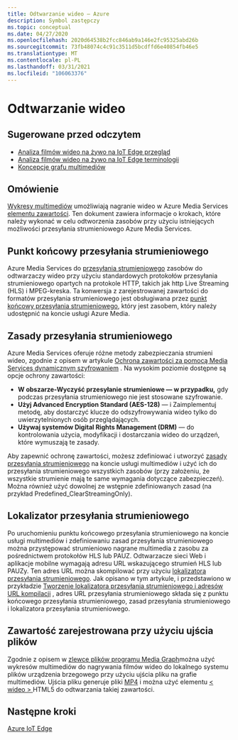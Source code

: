 ```yaml
---
title: Odtwarzanie wideo — Azure
description: Symbol zastępczy
ms.topic: conceptual
ms.date: 04/27/2020
ms.openlocfilehash: 2020d64538b2fcc846ab9a146e2fc95325abd26b
ms.sourcegitcommit: 73fb48074c4c91c3511d5bcdffd6e40854fb46e5
ms.translationtype: MT
ms.contentlocale: pl-PL
ms.lasthandoff: 03/31/2021
ms.locfileid: "106063376"
---
```

# <a name="video-playback"></a>Odtwarzanie wideo 

## <a name="suggested-pre-reading"></a>Sugerowane przed odczytem 

* [Analiza filmów wideo na żywo na IoT Edge przegląd](overview.md)
* [Analiza filmów wideo na żywo na IoT Edge terminologii](terminology.md)
* [Koncepcje grafu multimediów](media-graph-concept.md)

## <a name="overview"></a>Omówienie  

[Wykresy multimediów](media-graph-concept.md) umożliwiają nagranie wideo w Azure Media Services [elementu zawartości](terminology.md#asset). Ten dokument zawiera informacje o krokach, które należy wykonać w celu odtworzenia zasobów przy użyciu istniejących możliwości przesyłania strumieniowego Azure Media Services.

## <a name="streaming-endpoint"></a>Punkt końcowy przesyłania strumieniowego 

Azure Media Services do [przesyłania strumieniowego](terminology.md#streaming) zasobów do odtwarzaczy wideo przy użyciu standardowych protokołów przesyłania strumieniowego opartych na protokole HTTP, takich jak http Live Streaming (HLS) i MPEG-kreska. Ta konwersja z zarejestrowanej zawartości do formatów przesyłania strumieniowego jest obsługiwana przez [punkt końcowy przesyłania strumieniowego](../latest/streaming-endpoint-concept.md), który jest zasobem, który należy udostępnić na koncie usługi Azure Media.

## <a name="streaming-policy"></a>Zasady przesyłania strumieniowego 

Azure Media Services oferuje różne metody zabezpieczania strumieni wideo, zgodnie z opisem w artykule [Ochrona zawartości za pomocą Media Services dynamicznym szyfrowaniem](../latest/drm-content-protection-concept.md) . Na wysokim poziomie dostępne są opcje ochrony zawartości:

* **W obszarze-Wyczyść przesyłanie strumieniowe — w przypadku,** gdy podczas przesyłania strumieniowego nie jest stosowane szyfrowanie.
* **Użyj Advanced Encryption Standard (AES-128)** — i Zaimplementuj metodę, aby dostarczyć klucze do odszyfrowywania wideo tylko do uwierzytelnionych osób przeglądających.
* **Używaj systemów Digital Rights Management (DRM)** — do kontrolowania użycia, modyfikacji i dostarczania wideo do urządzeń, które wymuszają te zasady.

Aby zapewnić ochronę zawartości, możesz zdefiniować i utworzyć [zasady przesyłania strumieniowego](../latest/streaming-policy-concept.md) na koncie usługi multimediów i użyć ich do przesyłania strumieniowego wszystkich zasobów (przy założeniu, że wszystkie strumienie mają te same wymagania dotyczące zabezpieczeń). Można również użyć dowolnej ze wstępnie zdefiniowanych zasad (na przykład Predefined_ClearStreamingOnly).

## <a name="streaming-locator"></a>Lokalizator przesyłania strumieniowego  

Po uruchomieniu punktu końcowego przesyłania strumieniowego na koncie usługi multimediów i zdefiniowaniu zasad przesyłania strumieniowego można przystępować strumieniowo nagrane multimedia z zasobu za pośrednictwem protokołów HLS lub PAUZ. Odtwarzacze sieci Web i aplikacje mobilne wymagają adresu URL wskazującego strumień HLS lub PAUZy. Ten adres URL można skompilować przy użyciu [lokalizatora przesyłania strumieniowego](../latest/streaming-locators-concept.md). Jak opisano w tym artykule, i przedstawiono w przykładzie [Tworzenie lokalizatora przesyłania strumieniowego i adresów URL kompilacji](../latest/create-streaming-locator-build-url.md) , adres URL przesyłania strumieniowego składa się z punktu końcowego przesyłania strumieniowego, zasad przesyłania strumieniowego i lokalizatora przesyłania strumieniowego.

## <a name="content-recorded-using-file-sink"></a>Zawartość zarejestrowana przy użyciu ujścia plików  

Zgodnie z opisem w [zlewce plików programu Media Graph](media-graph-concept.md#file-sink)można użyć wykresów multimediów do nagrywania filmów wideo do lokalnego systemu plików urządzenia brzegowego przy użyciu ujścia pliku na grafie multimediów. Ujścia pliku generuje pliki [MP4](https://developer.mozilla.org/docs/Web/Media/Formats/Containers#MP4) i można użyć elementu [ &lt; wideo &gt; ](https://developer.mozilla.org/docs/Web/HTML/Element/video) HTML5 do odtwarzania takiej zawartości. 

## <a name="next-steps"></a>Następne kroki

[Azure IoT Edge](../../iot-edge/index.yml)
<!--
## Next steps

[Playback recording](playback-recording-how-to.md)
-->
